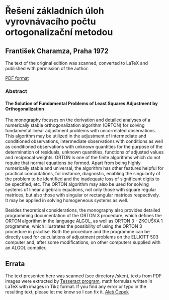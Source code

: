 # Řešení základních úloh vyrovnávacího počtu ortogonalizační metodou

## František Charamza, Praha 1972

The text of the original edition was scanned, converted to LaTeX and
published with permission of the author.

[PDF format](https://github.com/cepek/charamza-1972/blob/main/charamza-1972.pdf)

###  Abstract

#### The Solution of Fundamental Problems of Least Squares Adjustment by Orthogonalization

The monography focuses on the derivation and detailed
analyses of a numerically stable orthogonalization algorithm
(ORTON) for solving fundamental linear adjustment problems
with uncorrelated observations. This algorithm may be utilized
in the adjustment of intermediate and conditioned observations,
intermediate observations with conditions as well as
conditioned observations with unknown quantities for the purpose of
the determination of residuals, unknown quantities, functions
of adjusted values and reciprocal weights. ORTON is one of the
finite algorithms which do not require that normal equations
be formed. Apart from being highly numerically stable and
universal, the algorithm has other features helpful for practical
computations, for instance, diagnostic, enabling the
singularity of the problem to be identified and the inadequate loss of
significant digits to be specified, etc. The ORTON algorithm
may also be used for solving systems of linear algebraic
equations, not only those with square regular matrices, but also
those with singular or rectangular matrices respectively. It
may be applied in solving homogeneous systems as well.

Besides theoretical considerations, the monography also
provides detailed programming documentation of the ORTON 3
procedure, which defines the ORTON algorithm in the language ALGOL, as
well as ORTON 3 - ZKOUŠKA 1 programme, which illustrates the
possibility of using the ORTON 3 procedure in practise. Both
the procedure and the programme can be directly used for
calculations of adjustment problems on the ELLIOTT 503 computer and,
after some modifications, on other computers supplied with an
ALGOL compiler.

## Errata

The text presented here was scanned (see directory /sken), texts from
PDF images were extracted by [Tesseract
program](https://github.com/tesseract-ocr/tesseract), math formulas
written in LaTeX with images in Tikz format. If you find any error or
typo in the resulting text, please let me know so I can fix it. [Aleš
Čepek](https://cepek.github.io/)
